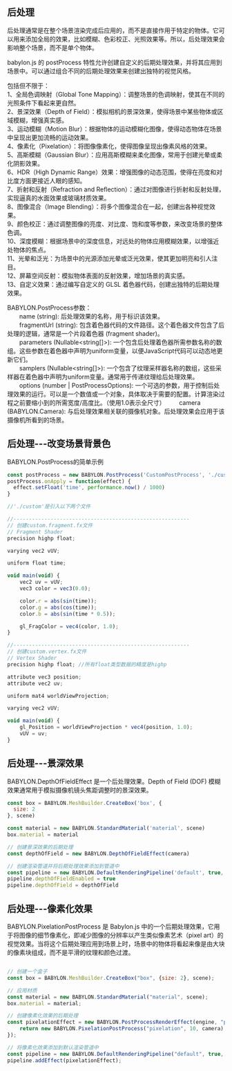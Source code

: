 ## 后处理
后处理通常是在整个场景渲染完成后应用的，而不是直接作用于特定的物体。它可以用来添加全局的效果，比如模糊、色彩校正、光照效果等。所以，后处理效果会影响整个场景，而不是单个物体。   

babylon.js 的 postProcess 特性允许创建自定义的后期处理效果，并将其应用到场景中。可以通过组合不同的后期处理效果来创建出独特的视觉风格。   

包括但不限于：     
1、全局色调映射（Global Tone Mapping）：调整场景的色调映射，使其在不同的光照条件下看起来更自然。   
2、景深效果（Depth of Field）：模拟相机的景深效果，使得场景中某些物体或区域模糊，增强真实感。    
3、运动模糊（Motion Blur）：根据物体的运动模糊化图像，使得动态物体在场景中呈现出更加流畅的运动效果。   
4、像素化（Pixelation）：将图像像素化，使得图像呈现出像素风格的效果。  
5、高斯模糊（Gaussian Blur）：应用高斯模糊来柔化图像，常用于创建光晕或柔化阴影效果。  
6、HDR（High Dynamic Range）效果：增强图像的动态范围，使得在亮度和对比度方面更接近人眼的感知。   
7、折射和反射（Refraction and Reflection）：通过对图像进行折射和反射处理，实现逼真的水面效果或玻璃材质效果。     
8、图像混合（Image Blending）：将多个图像混合在一起，创建出各种视觉效果。    
9、颜色校正：通过调整图像的亮度、对比度、饱和度等参数，来改变场景的整体色调。  
10、深度模糊：根据场景中的深度信息，对远处的物体应用模糊效果，以增强近处物体的焦点。   
11、光晕和泛光：为场景中的光源添加光晕或泛光效果，使其更加明亮和引人注目。  
12、屏幕空间反射：模拟物体表面的反射效果，增加场景的真实感。  
13、自定义效果：通过编写自定义的 GLSL 着色器代码，创建出独特的后期处理效果。  

BABYLON.PostProcess参数：       
&emsp;&emsp;name (string): 后处理效果的名称，用于标识该效果。     
&emsp;&emsp;fragmentUrl (string): 包含着色器代码的文件路径。这个着色器文件包含了后处理的逻辑，通常是一个片段着色器 (fragment shader)。      
&emsp;&emsp;parameters (Nullable<string[]>): 一个包含后处理着色器所需参数名称的数组。这些参数在着色器中声明为uniform变量，以便JavaScript代码可以动态地更新它们。    
&emsp;&emsp;samplers (Nullable<string[]>): 一个包含了纹理采样器名称的数组，这些采样器在着色器中声明为uniform变量。通常用于传递纹理给后处理效果。   
&emsp;&emsp;options (number | PostProcessOptions): 一个可选的参数，用于控制后处理效果的运行。可以是一个数值或一个对象，具体取决于需要的配置。计算渲染过程之前要缩小到的所需宽度/高度比。（使用1.0表示全尺寸）
&emsp;&emsp;camera (BABYLON.Camera): 与后处理效果相关联的摄像机对象。后处理效果会应用于该摄像机所看到的场景。 

## 后处理---改变场景背景色
BABYLON.PostProcess的简单示例
```javascript
const postProcess = new BABYLON.PostProcess('CustomPostProcess', './custom', ['time'], null, 1.0, camera)
postProcess.onApply = function(effect) {
  effect.setFloat('time', performance.now() / 1000)
}

//'./custom'是引入以下两个文件

//---------------------------------------------------------
// 创建custom.fragment.fx文件
// Fragment Shader
precision highp float;

varying vec2 vUV;

uniform float time;

void main(void) {
    vec2 uv = vUV;
    vec3 color = vec3(0.0);

    color.r = abs(sin(time));
    color.g = abs(cos(time));
    color.b = abs(sin(time * 0.5));

    gl_FragColor = vec4(color, 1.0);
}

//---------------------------------------------------------
// 创建custom.vertex.fx文件
// Vertex Shader
precision highp float; //所有float类型数据的精度是highp

attribute vec3 position;
attribute vec2 uv;

uniform mat4 worldViewProjection;

varying vec2 vUV;

void main(void) {
    gl_Position = worldViewProjection * vec4(position, 1.0);
    vUV = uv;
}
```

## 后处理---景深效果
BABYLON.DepthOfFieldEffect 是一个后处理效果。Depth of Field (DOF) 模糊效果通常用于模拟摄像机镜头焦距调整时的景深效果。  
```javascript
const box = BABYLON.MeshBuilder.CreateBox('box', {
  size: 2
}, scene)

const material = new BABYLON.StandardMaterial('material', scene)
box.material = material

// 创建景深效果的后期处理
const depthOfField = new BABYLON.DepthOfFieldEffect(camera)

// 创建渲染管道并将后期处理效果添加到管道中
const pipeline = new BABYLON.DefaultRenderingPipeline('default', true, scene)
pipeline.depthOfFieldEnabled = true
pipeline.depthOfField = depthOfField
```
## 后处理---像素化效果
BABYLON.PixelationPostProcess 是 Babylon.js 中的一个后期处理效果，它用于将图像的细节像素化，即减少图像的分辨率以产生类似像素艺术（pixel art）的视觉效果。当将这个后期处理应用到场景上时，场景中的物体将看起来像是由大块的像素块组成，而不是平滑的纹理和颜色过渡。
```javascript

// 创建一个盒子
const box = BABYLON.MeshBuilder.CreateBox("box", {size: 2}, scene);

// 应用材质
const material = new BABYLON.StandardMaterial("material", scene);
box.material = material;

// 创建像素化效果的后期处理
const pixelationEffect = new BABYLON.PostProcessRenderEffect(engine, "pixelation", function () {
    return new BABYLON.PixelationPostProcess("pixelation", 10, camera);
});

// 将像素化效果添加到默认渲染管道中
const pipeline = new BABYLON.DefaultRenderingPipeline("default", true, scene);
pipeline.addEffect(pixelationEffect);
```